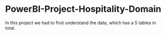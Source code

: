 # PowerBI-Project-Hospitality-Domain

In this project we had to first understand the data, which has a 5 tables in total.
